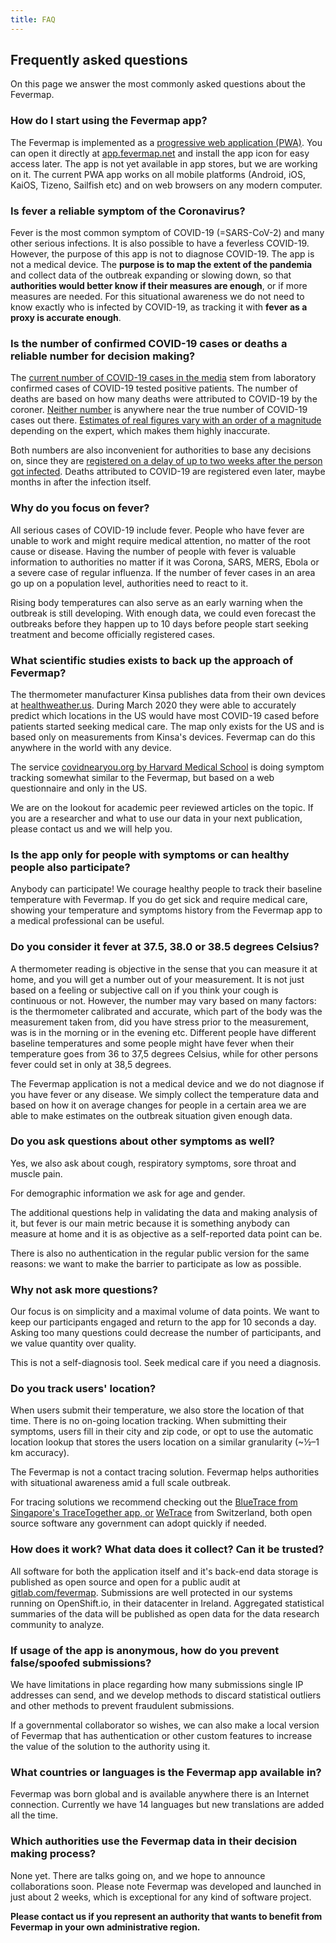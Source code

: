 ```yaml
---
title: FAQ
---
```


## Frequently asked questions

On this page we answer the most commonly asked questions about the Fevermap.

### How do I start using the Fevermap app?

The Fevermap is implemented as a [progressive web application (PWA)](https://en.wikipedia.org/wiki/Progressive_web_application). You can open it directly at [app.fevermap.net](https://app.fevermap.net/) and install the app icon for easy access later. The app is not yet available in app stores, but we are working on it. The current PWA app works on all mobile platforms (Android, iOS, KaiOS, Tizeno, Sailfish etc) and on web browsers on any modern computer.

### Is fever a reliable symptom of the Coronavirus?

Fever is the most common symptom of COVID-19 (=SARS-CoV-2) and many other serious infections. It is also possible to have a feverless COVID-19\. However, the purpose of this app is not to diagnose COVID-19\. The app is not a medical device. The **purpose is to map the extent of the pandemia** and collect data of the outbreak expanding or slowing down, so that **authorities would better know if their measures are enough**, or if more measures are needed. For this situational awareness we do not need to know exactly who is infected by COVID-19, as tracking it with **fever as a proxy is accurate enough**.

### Is the number of confirmed COVID-19 cases or deaths a reliable number for decision making?

The [current number of COVID-19 cases in the media](https://who.maps.arcgis.com/apps/opsdashboard/index.html#/ead3c6475654481ca51c248d52ab9c61) stem from laboratory confirmed cases of COVID-19 tested positive patients. The number of deaths are based on how many deaths were attributed to COVID-19 by the coroner. [Neither number](https://www.corriere.it/politica/20_marzo_26/the-real-death-toll-for-covid-19-is-at-least-4-times-the-official-numbers-b5af0edc-6eeb-11ea-925b-a0c3cdbe1130.shtml) is anywhere near the true number of COVID-19 cases out there. [Estimates of real figures vary with an order of a magnitude](https://medium.com/@tomaspueyo/coronavirus-act-today-or-people-will-die-f4d3d9cd99ca) depending on the expert, which makes them highly inaccurate.

Both numbers are also inconvenient for authorities to base any decisions on, since they are [registered on a delay of up to two weeks after the person got infected](https://jamanetwork.com/journals/jama/fullarticle/2762130). Deaths attributed to COVID-19 are registered even later, maybe months in after the infection itself.

### Why do you focus on fever?

All serious cases of COVID-19 include fever. People who have fever are unable to work and might require medical attention, no matter of the root cause or disease. Having the number of people with fever is valuable information to authorities no matter if it was Corona, SARS, MERS, Ebola or a severe case of regular influenza. If the number of fever cases in an area go up on a population level, authorities need to react to it.

Rising body temperatures can also serve as an early warning when the outbreak is still developing. With enough data, we could even forecast the outbreaks before they happen up to 10 days before people start seeking treatment and become officially registered cases.

### What scientific studies exists to back up the approach of Fevermap?

The thermometer manufacturer Kinsa publishes data from their own devices at [healthweather.us](https://healthweather.us/?mode=Atypical). During March 2020 they were able to accurately predict which locations in the US would have most COVID-19 cased before patients started seeking medical care. The map only exists for the US and is based only on measurements from Kinsa's devices. Fevermap can do this anywhere in the world with any device.

The service [covidnearyou.org by Harvard Medical School](https://covidnearyou.org/) is doing symptom tracking somewhat similar to the Fevermap, but based on a web questionnaire and only in the US.

We are on the lookout for academic peer reviewed articles on the topic. If you are a researcher and what to use our data in your next publication, please contact us and we will help you.

### Is the app only for people with symptoms or can healthy people also participate?

Anybody can participate! We courage healthy people to track their baseline temperature with Fevermap. If you do get sick and require medical care, showing your temperature and symptoms history from the Fevermap app to a medical professional can be useful.

### Do you consider it fever at 37.5, 38.0 or 38.5 degrees Celsius?

A thermometer reading is objective in the sense that you can measure it at home, and you will get a number out of your measurement. It is not just based on a feeling or subjective call on if you think your cough is continuous or not. However, the number may vary based on many factors: is the thermometer calibrated and accurate, which part of the body was the measurement taken from, did you have stress prior to the measurement, was is in the morning or in the evening etc. Different people have different baseline temperatures and some people might have fever when their temperature goes from 36 to 37,5 degrees Celsius, while for other persons fever could set in only at 38,5 degrees.

The Fevermap application is not a medical device and we do not diagnose if you have fever or any disease. We simply collect the temperature data and based on how it on average changes for people in a certain area we are able to make estimates on the outbreak situation given enough data.

### Do you ask questions about other symptoms as well?

Yes, we also ask about cough, respiratory symptoms, sore throat and muscle pain.

For demographic information we ask for age and gender.

The additional questions help in validating the data and making analysis of it, but fever is our main metric because it is something anybody can measure at home and it is as objective as a self-reported data point can be.

There is also no authentication in the regular public version for the same reasons: we want to make the barrier to participate as low as possible.

### Why not ask more questions?

Our focus is on simplicity and a maximal volume of data points. We want to keep our participants engaged and return to the app for 10 seconds a day. Asking too many questions could decrease the number of participants, and we value quantity over quality.

This is not a self-diagnosis tool. Seek medical care if you need a diagnosis.

### Do you track users' location?

When users submit their temperature, we also store the location of that time. There is no on-going location tracking. When submitting their symptoms, users fill in their city and zip code, or opt to use the automatic location lookup that stores the users location on a similar granularity (~½–1 km accuracy).

The Fevermap is not a contact tracing solution. Fevermap helps authorities with situational awareness amid a full scale outbreak.

For tracing solutions we recommend checking out the [BlueTrace from Singapore's TraceTogether app, or](https://bluetrace.io/) [WeTrace](https://wetrace.ch/) from Switzerland, both open source software any government can adopt quickly if needed.

### How does it work? What data does it collect? Can it be trusted?

All software for both the application itself and it's back-end data storage is published as open source and open for a public audit at [gitlab.com/fevermap](https://gitlab.com/fevermap/fevermap). Submissions are well protected in our systems running on OpenShift.io, in their datacenter in Ireland. Aggregated statistical summaries of the data will be published as open data for the data research community to analyze.

### If usage of the app is anonymous, how do you prevent false/spoofed submissions?

We have limitations in place regarding how many submissions single IP addresses can send, and we develop methods to discard statistical outliers and other methods to prevent fraudulent submissions.

If a governmental collaborator so wishes, we can also make a local version of Fevermap that has authentication or other custom features to increase the value of the solution to the authority using it.

### What countries or languages is the Fevermap app available in?

Fevermap was born global and is available anywhere there is an Internet connection. Currently we have 14 languages but new translations are added all the time.

### Which authorities use the Fevermap data in their decision making process?

None yet. There are talks going on, and we hope to announce collaborations soon. Please note Fevermap was developed and launched in just about 2 weeks, which is exceptional for any kind of software project.

**Please contact us if you represent an authority that wants to benefit from Fevermap in your own administrative region.**
